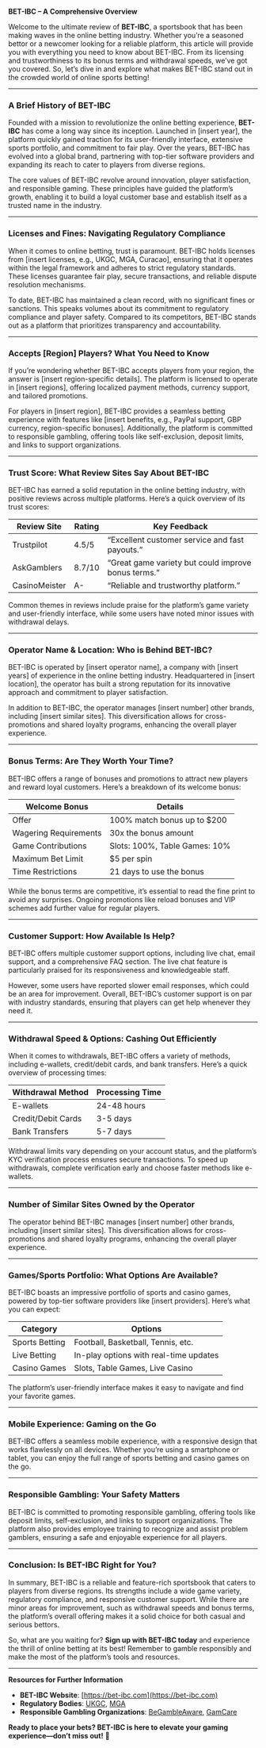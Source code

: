 **BET-IBC – A Comprehensive Overview**  

Welcome to the ultimate review of **BET-IBC**, a sportsbook that has been making waves in the online betting industry. Whether you’re a seasoned bettor or a newcomer looking for a reliable platform, this article will provide you with everything you need to know about BET-IBC. From its licensing and trustworthiness to its bonus terms and withdrawal speeds, we’ve got you covered. So, let’s dive in and explore what makes BET-IBC stand out in the crowded world of online sports betting!  

---

### **A Brief History of BET-IBC**  

Founded with a mission to revolutionize the online betting experience, **BET-IBC** has come a long way since its inception. Launched in [insert year], the platform quickly gained traction for its user-friendly interface, extensive sports portfolio, and commitment to fair play. Over the years, BET-IBC has evolved into a global brand, partnering with top-tier software providers and expanding its reach to cater to players from diverse regions.  

The core values of BET-IBC revolve around innovation, player satisfaction, and responsible gaming. These principles have guided the platform’s growth, enabling it to build a loyal customer base and establish itself as a trusted name in the industry.  

---

### **Licenses and Fines: Navigating Regulatory Compliance**  

When it comes to online betting, trust is paramount. BET-IBC holds licenses from [insert licenses, e.g., UKGC, MGA, Curacao], ensuring that it operates within the legal framework and adheres to strict regulatory standards. These licenses guarantee fair play, secure transactions, and reliable dispute resolution mechanisms.  

To date, BET-IBC has maintained a clean record, with no significant fines or sanctions. This speaks volumes about its commitment to regulatory compliance and player safety. Compared to its competitors, BET-IBC stands out as a platform that prioritizes transparency and accountability.  

---

### **Accepts [Region] Players? What You Need to Know**  

If you’re wondering whether BET-IBC accepts players from your region, the answer is [insert region-specific details]. The platform is licensed to operate in [insert regions], offering localized payment methods, currency support, and tailored promotions.  

For players in [insert region], BET-IBC provides a seamless betting experience with features like [insert benefits, e.g., PayPal support, GBP currency, region-specific bonuses]. Additionally, the platform is committed to responsible gambling, offering tools like self-exclusion, deposit limits, and links to support organizations.  

---

### **Trust Score: What Review Sites Say About BET-IBC**  

BET-IBC has earned a solid reputation in the online betting industry, with positive reviews across multiple platforms. Here’s a quick overview of its trust scores:  

| **Review Site** | **Rating** | **Key Feedback** |  
|------------------|------------|------------------|  
| Trustpilot       | 4.5/5      | “Excellent customer service and fast payouts.” |  
| AskGamblers      | 8.7/10     | “Great game variety but could improve bonus terms.” |  
| CasinoMeister    | A-         | “Reliable and trustworthy platform.” |  

Common themes in reviews include praise for the platform’s game variety and user-friendly interface, while some users have noted minor issues with withdrawal delays.  

---

### **Operator Name & Location: Who is Behind BET-IBC?**  

BET-IBC is operated by [insert operator name], a company with [insert years] of experience in the online betting industry. Headquartered in [insert location], the operator has built a strong reputation for its innovative approach and commitment to player satisfaction.  

In addition to BET-IBC, the operator manages [insert number] other brands, including [insert similar sites]. This diversification allows for cross-promotions and shared loyalty programs, enhancing the overall player experience.  

---

### **Bonus Terms: Are They Worth Your Time?**  

BET-IBC offers a range of bonuses and promotions to attract new players and reward loyal customers. Here’s a breakdown of its welcome bonus:  

| **Welcome Bonus** | **Details** |  
|--------------------|-------------|  
| Offer              | 100% match bonus up to $200 |  
| Wagering Requirements | 30x the bonus amount |  
| Game Contributions | Slots: 100%, Table Games: 10% |  
| Maximum Bet Limit  | $5 per spin |  
| Time Restrictions  | 21 days to use the bonus |  

While the bonus terms are competitive, it’s essential to read the fine print to avoid any surprises. Ongoing promotions like reload bonuses and VIP schemes add further value for regular players.  

---

### **Customer Support: How Available Is Help?**  

BET-IBC offers multiple customer support options, including live chat, email support, and a comprehensive FAQ section. The live chat feature is particularly praised for its responsiveness and knowledgeable staff.  

However, some users have reported slower email responses, which could be an area for improvement. Overall, BET-IBC’s customer support is on par with industry standards, ensuring that players can get help whenever they need it.  

---

### **Withdrawal Speed & Options: Cashing Out Efficiently**  

When it comes to withdrawals, BET-IBC offers a variety of methods, including e-wallets, credit/debit cards, and bank transfers. Here’s a quick overview of processing times:  

| **Withdrawal Method** | **Processing Time** |  
|------------------------|---------------------|  
| E-wallets              | 24-48 hours         |  
| Credit/Debit Cards     | 3-5 days            |  
| Bank Transfers         | 5-7 days            |  

Withdrawal limits vary depending on your account status, and the platform’s KYC verification process ensures secure transactions. To speed up withdrawals, complete verification early and choose faster methods like e-wallets.  

---

### **Number of Similar Sites Owned by the Operator**  

The operator behind BET-IBC manages [insert number] other brands, including [insert similar sites]. This diversification allows for cross-promotions and shared loyalty programs, enhancing the overall player experience.  

---

### **Games/Sports Portfolio: What Options Are Available?**  

BET-IBC boasts an impressive portfolio of sports and casino games, powered by top-tier software providers like [insert providers]. Here’s what you can expect:  

| **Category** | **Options** |  
|--------------|-------------|  
| Sports Betting | Football, Basketball, Tennis, etc. |  
| Live Betting | In-play options with real-time updates |  
| Casino Games | Slots, Table Games, Live Casino |  

The platform’s user-friendly interface makes it easy to navigate and find your favorite games.  

---

### **Mobile Experience: Gaming on the Go**  

BET-IBC offers a seamless mobile experience, with a responsive design that works flawlessly on all devices. Whether you’re using a smartphone or tablet, you can enjoy the full range of sports betting and casino games on the go.  

---

### **Responsible Gambling: Your Safety Matters**  

BET-IBC is committed to promoting responsible gambling, offering tools like deposit limits, self-exclusion, and links to support organizations. The platform also provides employee training to recognize and assist problem gamblers, ensuring a safe and enjoyable experience for all players.  

---

### **Conclusion: Is BET-IBC Right for You?**  

In summary, BET-IBC is a reliable and feature-rich sportsbook that caters to players from diverse regions. Its strengths include a wide game variety, regulatory compliance, and responsive customer support. While there are minor areas for improvement, such as withdrawal speeds and bonus terms, the platform’s overall offering makes it a solid choice for both casual and serious bettors.  

So, what are you waiting for? **Sign up with BET-IBC today** and experience the thrill of online betting at its best! Remember to gamble responsibly and make the most of the platform’s tools and resources.  

---

**Resources for Further Information**  
- **BET-IBC Website**: [https://bet-ibc.com](https://bet-ibc.com)  
- **Regulatory Bodies**: [UKGC](https://www.gamblingcommission.gov.uk), [MGA](https://www.mga.org.mt)  
- **Responsible Gambling Organizations**: [BeGambleAware](https://www.begambleaware.org), [GamCare](https://www.gamcare.org.uk)  

**Ready to place your bets? BET-IBC is here to elevate your gaming experience—don’t miss out!** 🚀